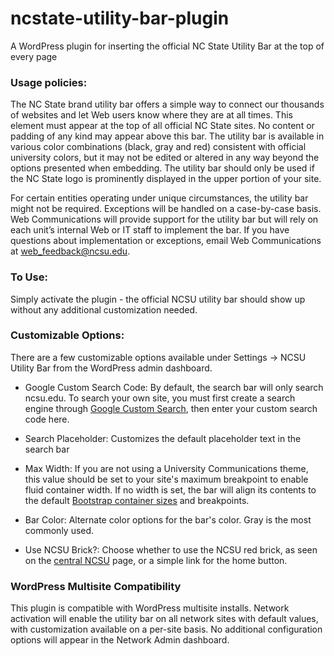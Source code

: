 # ncstate-utility-bar-plugin
A WordPress plugin for inserting the official NC State Utility Bar at the top of every page

### Usage policies:
The NC State brand utility bar offers a simple way to connect our thousands of websites and let Web users know where they are at all times. This element must appear at the top of all official NC State sites. No content or padding of any kind may appear above this bar. The utility bar is available in various color combinations (black, gray and red) consistent with official university colors, but it may not be edited or altered in any way beyond the options presented when embedding. The utility bar should only be used if the NC State logo is prominently displayed in the upper portion of your site.

For certain entities operating under unique circumstances, the utility bar might not be required. Exceptions will be handled on a case-by-case basis. Web Communications will provide support for the utility bar but will rely on each unit’s internal Web or IT staff to implement the bar. If you have questions about implementation or exceptions, email Web Communications at [web_feedback@ncsu.edu](mailto:web_feedback@ncsu.edu).

### To Use:
Simply activate the plugin - the official NCSU utility bar should show up without any additional customization needed.

### Customizable Options:
There are a few customizable options available under Settings -> NCSU Utility Bar from the WordPress admin dashboard.

* Google Custom Search Code: By default, the search bar will only search ncsu.edu. To search your own site, you must first create a search engine through [Google Custom Search](https://cse.google.com/cse/), then enter your custom search code here.

* Search Placeholder: Customizes the default placeholder text in the search bar

* Max Width: If you are not using a University Communications theme, this value should be set to your site's maximum breakpoint to enable fluid container width. If no width is set, the bar will align its contents to the default [Bootstrap container sizes](https://brand.ncsu.edu/bootstrap/css/#grid-options) and breakpoints.

* Bar Color: Alternate color options for the bar's color. Gray is the most commonly used.

* Use NCSU Brick?: Choose whether to use the NCSU red brick, as seen on the [central NCSU](https://ncsu.edu) page, or a simple link for the home button. 

### WordPress Multisite Compatibility
This plugin is compatible with WordPress multisite installs. Network activation will enable the utility bar on all network sites with default values, with customization available on a per-site basis. No additional configuration options will appear in the Network Admin dashboard.